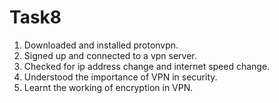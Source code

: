 # Task8

1. Downloaded and installed protonvpn.
2. Signed up and connected to a vpn server.
3. Checked for ip address change and internet speed change.
4. Understood the importance of VPN in security.
5. Learnt the working of encryption in VPN.
